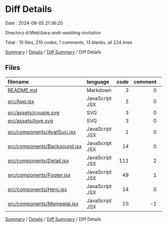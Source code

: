 # Diff Details

Date : 2024-08-05 21:36:20

Directory d:\\Web\\tiara-andi-wedding-invitation

Total : 10 files,  210 codes, 1 comments, 13 blanks, all 224 lines

[Summary](results.md) / [Details](details.md) / [Diff Summary](diff.md) / Diff Details

## Files
| filename | language | code | comment | blank | total |
| :--- | :--- | ---: | ---: | ---: | ---: |
| [README.md](/README.md) | Markdown | 3 | 0 | -1 | 2 |
| [src/App.jsx](/src/App.jsx) | JavaScript JSX | 2 | 0 | 0 | 2 |
| [src/assets/couple.svg](/src/assets/couple.svg) | SVG | 3 | 0 | 1 | 4 |
| [src/assets/love.svg](/src/assets/love.svg) | SVG | 3 | 0 | 1 | 4 |
| [src/components/AyatSuci.jsx](/src/components/AyatSuci.jsx) | JavaScript JSX | 1 | 0 | 0 | 1 |
| [src/components/Backsound.jsx](/src/components/Backsound.jsx) | JavaScript JSX | 14 | 0 | 4 | 18 |
| [src/components/Detail.jsx](/src/components/Detail.jsx) | JavaScript JSX | 111 | 2 | 3 | 116 |
| [src/components/Footer.jsx](/src/components/Footer.jsx) | JavaScript JSX | 49 | 1 | 5 | 55 |
| [src/components/Hero.jsx](/src/components/Hero.jsx) | JavaScript JSX | 14 | 0 | 0 | 14 |
| [src/components/Mempelai.jsx](/src/components/Mempelai.jsx) | JavaScript JSX | 10 | -2 | 0 | 8 |

[Summary](results.md) / [Details](details.md) / [Diff Summary](diff.md) / Diff Details